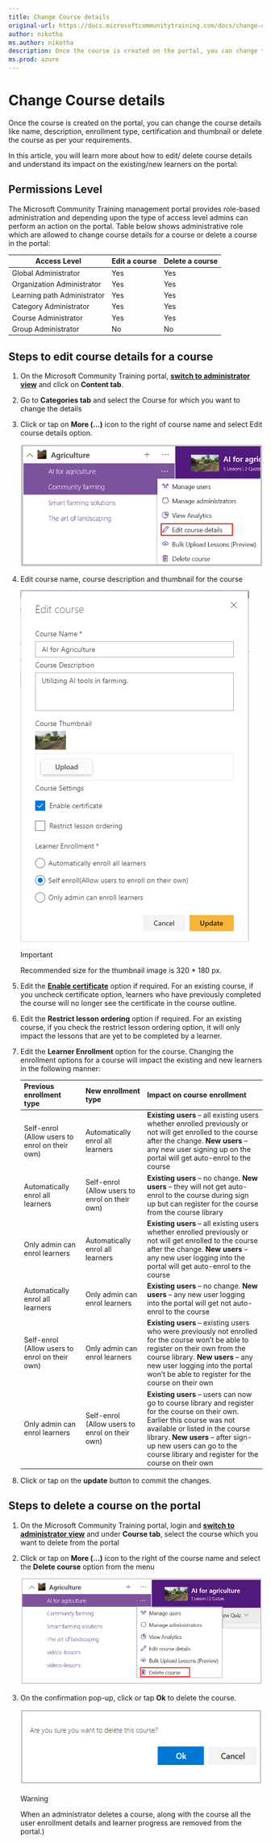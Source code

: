 ```yaml
---
title: Change Course details
original-url: https://docs.microsoftcommunitytraining.com/docs/change-course-details
author: nikotha
ms.author: nikotha
description: Once the course is created on the portal, you can change the course details like name, description, enrollment type, certification and thumbnail or delete the course as per your requirements.
ms.prod: azure
---
```


# Change Course details

Once the course is created on the portal, you can change the course details like name, description, enrollment type, certification and thumbnail or delete the course as per your requirements.

In this article, you will learn more about how to edit/ delete course details and understand its impact on the existing/new learners on the portal:

## Permissions Level

The Microsoft Community Training management portal provides role-based administration and depending upon the type of access level admins can perform an action on the portal. Table below shows administrative role which are allowed to change course details for a course or delete a course in the portal:

| Access Level  | Edit a course | Delete a course |
| --- | --- | --- |
| Global Administrator | Yes | Yes |
| Organization Administrator | Yes | Yes |
| Learning path Administrator | Yes | Yes |
| Category Administrator | Yes | Yes |
| Course Administrator | Yes | Yes |
| Group Administrator | No | No |

## Steps to edit course details for a course

1. On the Microsoft Community Training portal, [**switch to administrator view**](../../../get-started/step-by-step-configuration-guide.md#step-2--switch-to-administrator-view-of-the-portal) and click on **Content tab**.

2. Go to **Categories tab** and select the Course for which you want to change the details

3. Click or tap on **More (…)** icon to the right of course name and select Edit course details option.

    ![Edit course details drop down](../../../media/Edit%20course%20details%20drop%20down.png)

4. Edit course name, course description and thumbnail for the course

    ![Edit course](../../../media/image%28254%29.png)

    > [!IMPORTANT]
    > Recommended size for the thumbnail image is 320 * 180 px.

5. Edit the **[Enable certificate](../../../settings/enable-course-level-certificate.md)** option if required. For an existing course, if you uncheck certificate option, learners who have previously completed the course will no longer see the certificate in the course outline.

6. Edit the **Restrict lesson ordering** option if required. For an existing course, if you check the restrict lesson ordering option, it will only impact the lessons that are yet to be completed by a learner.

7. Edit the **Learner Enrollment** option for the course. Changing the enrollment options  for a course will impact the existing and new learners in the following manner:

    | Previous enrollment type | New enrollment type | Impact on course enrollment |
    | --- | --- | --- |
    | Self-enrol (Allow users to enrol on their own) | Automatically enrol all learners | **Existing users** – all existing users whether enrolled previously or not will get enrolled to the course after the change. **New users** – any new user signing up on the portal will get auto-enrol to the course |
    | Automatically enrol all learners  | Self-enrol (Allow users to enrol on their own) | **Existing users** – no change. **New users** – they will not get auto-enrol to the course during sign up but can register for the course from the course library |
    | Only admin can enrol learners  | Automatically enrol all learners | **Existing users** – all existing users whether enrolled previously or not will get enrolled to the course after the change. **New users** – any new user logging into the portal will get auto-enrol to the course |
    | Automatically enrol all learners | Only admin can enrol learners | **Existing users** – no change. **New users** – any new user logging into the portal will get not auto-enrol to the course |
    | Self-enrol (Allow users to enrol on their own) | Only admin can enrol learners | **Existing users** – existing users who were previously not enrolled for the course won’t be able to register on their own from the course library. **New users** – any new user logging into the portal won’t be able to register for the course on their own |
    | Only admin can enrol learners | Self-enrol (Allow users to enrol on their own) | **Existing users** – users can now go to course library and register for the course on their own. Earlier this course was not available or listed in the course library. **New users** – after sign-up new users can go to the course library and register for the course on their own |

8. Click or tap on the **update** button to commit the changes.

## Steps to delete a course on the portal

1. On the Microsoft Community Training portal, login and [**switch to administrator view**](../../../get-started/step-by-step-configuration-guide.md#step-2--switch-to-administrator-view-of-the-portal) and under **Course tab**, select the course which you want to delete from the portal

2. Click or tap on **More (…)** icon to the right of the course name and select the **Delete course** option from the menu

    ![Delete course drop down](../../../media/Delete%20course%20drop%20down.png)

3. On the confirmation pop-up, click or tap **Ok** to delete the course.

    ![Delete a course](../../../media/Delete%20a%20course.png)

    > [!WARNING]
    > When an administrator deletes a course, along with the course all the user enrollment details and learner progress are removed from the portal.)

